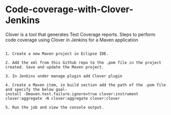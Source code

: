 # Code-coverage-with-Clover-Jenkins

Clover is a tool that generates Test Coverage reports. Steps to perform code coverage using Clover in Jenkins for a Maven application 

```

1. Create a new Maven project in Eclipse IDE.

2. Add the xml from this Github repo to the .pom file in the project created. Save and update the Maven project.

3. In Jenkins under manage plugin add Clover plugin

4. Create a Maven item, in build section add the path of the .pom file and specify the below goal-
install -Dmaven.test.failure.ignore=true clover:instrument clover:aggregate -N clover:aggregate clover:clover

5. Run the job and view the console output.

```



